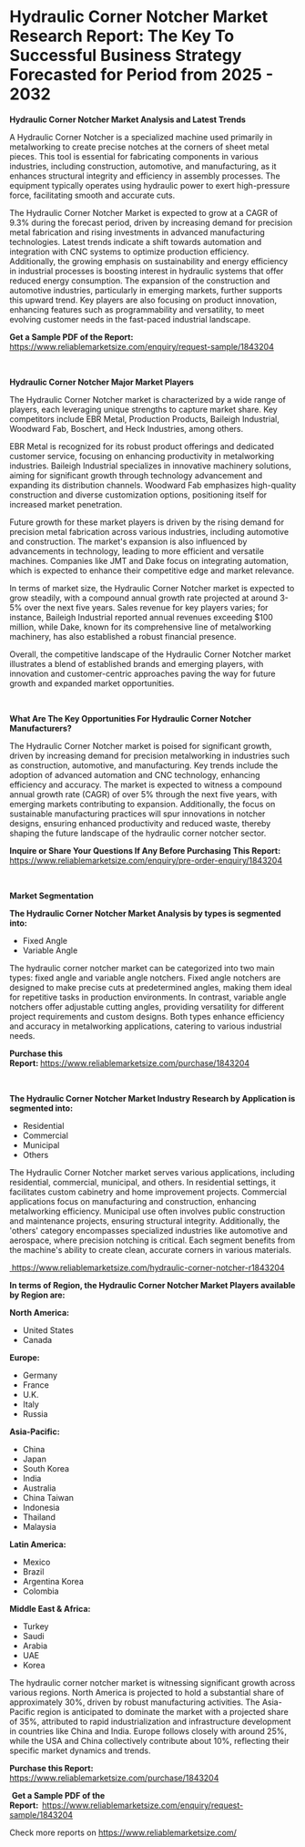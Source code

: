 <p><h1>Hydraulic Corner Notcher Market Research Report: The Key To Successful Business Strategy Forecasted for Period from 2025 - 2032</h1></p><p><strong>Hydraulic Corner Notcher Market Analysis and Latest Trends</strong></p>
<p><p>A Hydraulic Corner Notcher is a specialized machine used primarily in metalworking to create precise notches at the corners of sheet metal pieces. This tool is essential for fabricating components in various industries, including construction, automotive, and manufacturing, as it enhances structural integrity and efficiency in assembly processes. The equipment typically operates using hydraulic power to exert high-pressure force, facilitating smooth and accurate cuts.</p><p>The Hydraulic Corner Notcher Market is expected to grow at a CAGR of 9.3% during the forecast period, driven by increasing demand for precision metal fabrication and rising investments in advanced manufacturing technologies. Latest trends indicate a shift towards automation and integration with CNC systems to optimize production efficiency. Additionally, the growing emphasis on sustainability and energy efficiency in industrial processes is boosting interest in hydraulic systems that offer reduced energy consumption. The expansion of the construction and automotive industries, particularly in emerging markets, further supports this upward trend. Key players are also focusing on product innovation, enhancing features such as programmability and versatility, to meet evolving customer needs in the fast-paced industrial landscape.</p></p>
<p><strong>Get a Sample PDF of the Report:&nbsp;</strong> <a href="https://www.reliablemarketsize.com/enquiry/request-sample/1843204?utm_campaign=3508&utm_medium=2&utm_source=Github&utm_content=ia&utm_term=11042025&utm_id=hydraulic-corner-notcher">https://www.reliablemarketsize.com/enquiry/request-sample/1843204</a></p>
<p>&nbsp;</p>
<p><strong>Hydraulic Corner Notcher Major Market Players</strong></p>
<p><p>The Hydraulic Corner Notcher market is characterized by a wide range of players, each leveraging unique strengths to capture market share. Key competitors include EBR Metal, Production Products, Baileigh Industrial, Woodward Fab, Boschert, and Heck Industries, among others. </p><p>EBR Metal is recognized for its robust product offerings and dedicated customer service, focusing on enhancing productivity in metalworking industries. Baileigh Industrial specializes in innovative machinery solutions, aiming for significant growth through technology advancement and expanding its distribution channels. Woodward Fab emphasizes high-quality construction and diverse customization options, positioning itself for increased market penetration.</p><p>Future growth for these market players is driven by the rising demand for precision metal fabrication across various industries, including automotive and construction. The market's expansion is also influenced by advancements in technology, leading to more efficient and versatile machines. Companies like JMT and Dake focus on integrating automation, which is expected to enhance their competitive edge and market relevance.</p><p>In terms of market size, the Hydraulic Corner Notcher market is expected to grow steadily, with a compound annual growth rate projected at around 3-5% over the next five years. Sales revenue for key players varies; for instance, Baileigh Industrial reported annual revenues exceeding $100 million, while Dake, known for its comprehensive line of metalworking machinery, has also established a robust financial presence.</p><p>Overall, the competitive landscape of the Hydraulic Corner Notcher market illustrates a blend of established brands and emerging players, with innovation and customer-centric approaches paving the way for future growth and expanded market opportunities.</p></p>
<p>&nbsp;</p>
<p><strong>What Are The Key Opportunities For Hydraulic Corner Notcher Manufacturers?</strong></p>
<p><p>The Hydraulic Corner Notcher market is poised for significant growth, driven by increasing demand for precision metalworking in industries such as construction, automotive, and manufacturing. Key trends include the adoption of advanced automation and CNC technology, enhancing efficiency and accuracy. The market is expected to witness a compound annual growth rate (CAGR) of over 5% through the next five years, with emerging markets contributing to expansion. Additionally, the focus on sustainable manufacturing practices will spur innovations in notcher designs, ensuring enhanced productivity and reduced waste, thereby shaping the future landscape of the hydraulic corner notcher sector.</p></p>
<p><strong>Inquire or Share Your Questions If Any Before Purchasing This Report:</strong> <a href="https://www.reliablemarketsize.com/enquiry/pre-order-enquiry/1843204?utm_campaign=3508&utm_medium=2&utm_source=Github&utm_content=ia&utm_term=11042025&utm_id=hydraulic-corner-notcher">https://www.reliablemarketsize.com/enquiry/pre-order-enquiry/1843204</a></p>
<p>&nbsp;</p>
<p><strong>Market Segmentation</strong></p>
<p><strong>The Hydraulic Corner Notcher Market Analysis by types is segmented into:</strong></p>
<p><ul><li>Fixed Angle</li><li>Variable Angle</li></ul></p>
<p><p>The hydraulic corner notcher market can be categorized into two main types: fixed angle and variable angle notchers. Fixed angle notchers are designed to make precise cuts at predetermined angles, making them ideal for repetitive tasks in production environments. In contrast, variable angle notchers offer adjustable cutting angles, providing versatility for different project requirements and custom designs. Both types enhance efficiency and accuracy in metalworking applications, catering to various industrial needs.</p></p>
<p><strong>Purchase this Report:&nbsp;</strong><a href="https://www.reliablemarketsize.com/purchase/1843204?utm_campaign=3508&utm_medium=2&utm_source=Github&utm_content=ia&utm_term=11042025&utm_id=hydraulic-corner-notcher">https://www.reliablemarketsize.com/purchase/1843204</a></p>
<p>&nbsp;</p>
<p><strong>The Hydraulic Corner Notcher Market Industry Research by Application is segmented into:</strong></p>
<p><ul><li>Residential</li><li>Commercial</li><li>Municipal</li><li>Others</li></ul></p>
<p><p>The Hydraulic Corner Notcher market serves various applications, including residential, commercial, municipal, and others. In residential settings, it facilitates custom cabinetry and home improvement projects. Commercial applications focus on manufacturing and construction, enhancing metalworking efficiency. Municipal use often involves public construction and maintenance projects, ensuring structural integrity. Additionally, the 'others' category encompasses specialized industries like automotive and aerospace, where precision notching is critical. Each segment benefits from the machine's ability to create clean, accurate corners in various materials.</p></p>
<p><a href="https://www.reliablemarketsize.com/hydraulic-corner-notcher-r1843204?utm_campaign=3508&utm_medium=2&utm_source=Github&utm_content=ia&utm_term=11042025&utm_id=hydraulic-corner-notcher">&nbsp;https://www.reliablemarketsize.com/hydraulic-corner-notcher-r1843204</a></p>
<p><strong>In terms of Region, the Hydraulic Corner Notcher Market Players available by Region are:</strong></p>
<p>
    <p> <strong> North America: </strong>
        <ul>
            <li>United States</li>
            <li>Canada</li>
        </ul>
        </p> 
    <p> <strong> Europe: </strong>
        <ul>
            <li>Germany</li>
            <li>France</li>
            <li>U.K.</li>
            <li>Italy</li>
            <li>Russia</li>
        </ul>
        </p> 
    <p> <strong> Asia-Pacific: </strong>
        <ul>
            <li>China</li>
            <li>Japan</li>
            <li>South Korea</li>
            <li>India</li>
            <li>Australia</li>
            <li>China Taiwan</li>
            <li>Indonesia</li>
            <li>Thailand</li>
            <li>Malaysia</li>
        </ul>
        </p> 
    <p> <strong> Latin America: </strong>
        <ul>
            <li>Mexico</li>
            <li>Brazil</li>
            <li>Argentina Korea</li>
            <li>Colombia</li>
        </ul>
        </p> 
    <p> <strong> Middle East & Africa: </strong>
        <ul>
            <li>Turkey</li>
            <li>Saudi</li>
            <li>Arabia</li>
            <li>UAE</li>
            <li>Korea</li>
        </ul>
    </p>
    </p>
<p><p>The hydraulic corner notcher market is witnessing significant growth across various regions. North America is projected to hold a substantial share of approximately 30%, driven by robust manufacturing activities. The Asia-Pacific region is anticipated to dominate the market with a projected share of 35%, attributed to rapid industrialization and infrastructure development in countries like China and India. Europe follows closely with around 25%, while the USA and China collectively contribute about 10%, reflecting their specific market dynamics and trends.</p></p>
<p><strong>Purchase this Report: </strong><a href="https://www.reliablemarketsize.com/purchase/1843204?utm_campaign=3508&utm_medium=2&utm_source=Github&utm_content=ia&utm_term=11042025&utm_id=hydraulic-corner-notcher">https://www.reliablemarketsize.com/purchase/1843204</a></p>
<p>&nbsp;<strong>Get a Sample PDF of the Report:&nbsp;&nbsp;</strong><a href="https://www.reliablemarketsize.com/enquiry/request-sample/1843204?utm_campaign=3508&utm_medium=2&utm_source=Github&utm_content=ia&utm_term=11042025&utm_id=hydraulic-corner-notcher">https://www.reliablemarketsize.com/enquiry/request-sample/1843204</a></p>
<p><strong></strong></p>
<p>Check more reports on <a href="https://www.reliablemarketsize.com/?utm_campaign=3508&utm_medium=2&utm_source=Github&utm_content=ia&utm_term=11042025&utm_id=hydraulic-corner-notcher">https://www.reliablemarketsize.com/</a></p>
